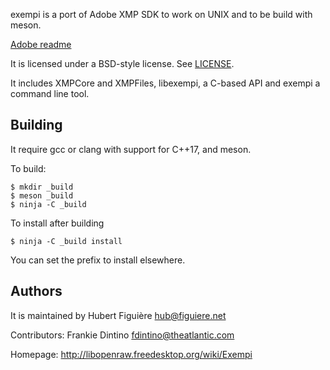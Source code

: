 exempi is a port of Adobe XMP SDK to work on UNIX and to be build with
meson.

[Adobe readme](README-Adobe.md)

It is licensed under a BSD-style license. See [LICENSE](LICENSE).

It includes XMPCore and XMPFiles, libexempi, a C-based API and exempi
a command line tool.

## Building

It require gcc or clang with support for C++17, and meson.

To build:

```
$ mkdir _build
$ meson _build
$ ninja -C _build
```

To install after building
```
$ ninja -C _build install
```

You can set the prefix to install elsewhere.

## Authors

It is maintained by Hubert Figuière <hub@figuiere.net>

Contributors:
  Frankie Dintino <fdintino@theatlantic.com>


Homepage: http://libopenraw.freedesktop.org/wiki/Exempi
